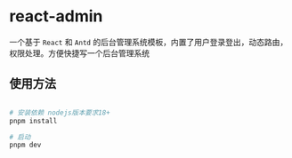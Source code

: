 # react-admin

一个基于 `React` 和 `Antd` 的后台管理系统模板，内置了用户登录登出，动态路由，权限处理。方便快捷写一个后台管理系统


## 使用方法

``` bash

# 安装依赖 nodejs版本要求18+
pnpm install

# 启动
pnpm dev

```